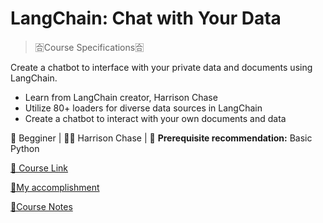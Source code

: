 # LangChain: Chat with Your Data

> 🈴Course Specifications🈴

Create a chatbot to interface with your private data and documents using LangChain.

- Learn from LangChain creator, Harrison Chase
- Utilize 80+ loaders for diverse data sources in LangChain
- Create a chatbot to interact with your own documents and data

🔰 Begginer | 🧑‍🏫 Harrison Chase | 📜 **Prerequisite recommendation:** Basic Python

[🔗 Course Link ](https://learn.deeplearning.ai/courses/langchain-chat-with-your-data/lesson/1/introduction) 

[🌟My accomplishment]()

[📝Course Notes](https://elite-height-60d.notion.site/Short-Course-LangChain-Chat-with-Your-Data-1140bd9731314b04885d0c8c8418c57e?pvs=4)

